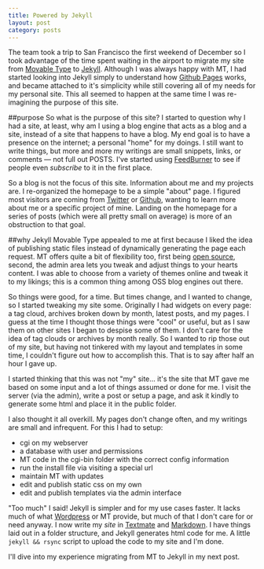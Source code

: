 ```yaml
---
title: Powered by Jekyll
layout: post
category: posts
---
```


The team took a trip to San Francisco the first weekend of December so I took advantage of the time spent waiting in the airport to migrate my site from [Movable Type][1] to [Jekyll][2].  Although I was always happy with MT, I had started looking into Jekyll simply to understand how [Github Pages][3] works, and became attached to it's simplicity while still covering all of my needs for my personal site.  This all seemed to happen at the same time I was re-imagining the purpose of this site.  

##purpose
So what is the purpose of this site?  I started to question why I had a site, at least, why am I using a blog engine that acts as a blog and a site, instead of a site that happens to have a blog.  My end goal is to have a presence on the internet; a personal "home" for my doings.  I still want to write things, but more and more my writings are small snippets, links, or comments &mdash; not full out POSTS.  I've started using [FeedBurner][7] to see if people even _subscribe_ to it in the first place.  

So a blog is not the focus of this site.  Information about me and my projects are.  I re-organized the homepage to be a simple "about" page.  I figured most visitors are coming from [Twitter][4] or [Github][5], wanting to learn more about me or a specific project of mine.  Landing on the homepage for a series of posts (which were all pretty small on average) is more of an obstruction to that goal.  


##why Jekyll
Movable Type appealed to me at first because I liked the idea of publishing static files instead of dynamically generating the page each request.  MT offers quite a bit of flexibility too, first being [open source][6], second, the admin area lets you tweak and adjust things to your hearts content.  I was able to choose from a variety of themes online and tweak it to my likings; this is a common thing among OSS blog engines out there.  

So things were good, for a time.  But times change, and I wanted to change, so I started tweaking my site some.  Originally I had widgets on every page: a tag cloud, archives broken down by month, latest posts, and my pages.  I guess at the time I thought those things were "cool" or useful, but as I saw them on other sites I began to despise some of them.  I don't care for the idea of tag clouds or archives by month really.  So I wanted to rip those out of my site, but having not tinkered with my layout and templates in some time, I couldn't figure out how to accomplish this.  That is to say after half an hour I gave up.  

I started thinking that this was not "my" site... it's the site that MT gave me based on some input and a lot of things assumed or done for me.  I visit the server (via the admin), write a post or setup a page, and ask it kindly to generate some html and place it in the public folder.  

I also thought it all overkill.  My pages don't change often, and my writings are small and infrequent.  For this I had to setup:

- cgi on my webserver
- a database with user and permissions
- MT code in the cgi-bin folder with the correct config information
- run the install file via visiting a special url
- maintain MT with updates
- edit and publish static css on my own
- edit and publish templates via the admin interface

"Too much" I said!  Jekyll is simpler and for my use cases faster.  It lacks much of what [Wordpress][8] or MT provide, but much of that I don't care for or need anyway.  I now write my _site_ in [Textmate][9] and [Markdown][10].  I have things laid out in a folder structure, and Jekyll generates html code for me.  A little `jekyll && rsync` script to upload the code to my site and I'm done.

I'll dive into my experience migrating from MT to Jekyll in my next post.

[1]: http://www.movabletype.org/
[2]: https://github.com/mojombo/jekyll
[3]: http://pages.github.com/
[4]: http://twitter.com/ctshryock
[5]: http://github.com/catsby
[6]: http://www.movabletype.org/opensource
[7]: http://feedburner.google.com
[8]: http://wordpress.org
[9]: http://macromates.com/
[10]: http://daringfireball.net/projects/markdown/